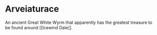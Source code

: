 # Arveiaturace
An ancient Great White Wyrm that apparently has the greatest treasure to be found around [[Icewind Dale]].